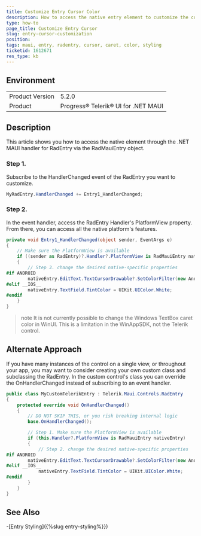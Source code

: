 ```yaml
---
title: Customize Entry Cursor Color
description: How to access the native entry element to customize the cursor
type: how-to
page_title: Customize Entry Cursor
slug: entry-cursor-customization
position: 
tags: maui, entry, radentry, cursor, caret, color, styling
ticketid: 1612671
res_type: kb
---
```


## Environment
<table>
	<tbody>
		<tr>
			<td>Product Version</td>
			<td>5.2.0</td>
		</tr>
		<tr>
			<td>Product</td>
			<td>Progress® Telerik® UI for .NET MAUI</td>
		</tr>
	</tbody>
</table>


## Description

This article shows you how to access the native element through the .NET MAUI handler for RadEntry via the RadMauiEntry object.


### Step 1.

Subscribe to the HandlerChanged event of the RadEntry you want to customize.

```csharp
MyRadEntry.HandlerChanged += Entry1_HandlerChanged;
```

### Step 2.

In the event handler, access the RadEntry Handler's PlatformView property. From there, you can access all the native platform's features.

```csharp
private void Entry1_HandlerChanged(object sender, EventArgs e)
{
    // Make sure the PlatformView is available
    if ((sender as RadEntry)?.Handler?.PlatformView is RadMauiEntry nativeEntry)
    {
        // Step 3. change the desired native-specific properties
#if ANDROID
        nativeEntry.EditText.TextCursorDrawable?.SetColorFilter(new Android.Graphics.PorterDuffColorFilter(Android.Graphics.Color.Red, Android.Graphics.PorterDuff.Mode.Darken));
#elif __IOS__
        nativeEntry.TextField.TintColor = UIKit.UIColor.White;
#endif
    }
}
```

>note It is not currently possible to change the Windows TextBox caret color in WinUI. This is a limitation in the WinAppSDK, not the Telerik control.


## Alternate Approach

If you have many instances of the control on a single view, or throughout your app, you may want to consider creating your own custom class and subclassing the RadEntry. In the custom control's class you can override the OnHandlerChanged instead of subscribing to an event handler.

```csharp
public class MyCustomTelerikEntry : Telerik.Maui.Controls.RadEntry
{
    protected override void OnHandlerChanged()
    {
        // DO NOT SKIP THIS, or you risk breaking internal logic
        base.OnHandlerChanged();

        // Step 1. Make sure the PlatformView is available
        if (this.Handler?.PlatformView is RadMauiEntry nativeEntry)
        {
            // Step 2. change the desired native-specific properties
#if ANDROID
        nativeEntry.EditText.TextCursorDrawable?.SetColorFilter(new Android.Graphics.PorterDuffColorFilter(Android.Graphics.Color.Red, Android.Graphics.PorterDuff.Mode.Darken));
#elif __IOS__
            nativeEntry.TextField.TintColor = UIKit.UIColor.White;
#endif
        }
    }
}
```

## See Also

-[Entry Styling]({%slug entry-styling%}})
